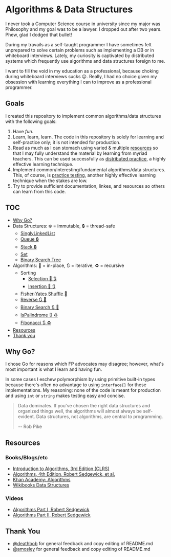 # Algorithms & Data Structures

I never took a Computer Science course in university since my major was
Philosophy and my goal was to be a lawyer. I dropped out after two years.
Phew, glad I dodged that bullet!

During my travails as a self-taught programmer I have sometimes felt
unprepared to solve certain problems such as implementing a DB or in
whiteboard interviews. Lately, my curiosity is captivated by distributed
systems which frequently use algorithms and data structures foreign to me.

I want to fill the void in my education as a professional, because choking
during whiteboard interviews sucks :wink:. Really, I had no choice given my
obsession with learning everything I can to improve as a professional
programmer.

## Goals

I created this repository to implement common algorithms/data structures
with the following goals:

1. Have *fun*.
2. Learn, learn, learn. The code in this repository is solely for learning
   and self-practice only; it is not intended for production.
3. Read as much as I can stomach using varied & multiple
   [resources](#resources) so that I may fully understand the material
   by learning from myriad teachers. This can be used successfully as
   [distributed practice](http://digitalpromise.org/2015/02/07/five-learning-strategies-that-work/#distributedpractice),
   a highly effective learning technique.
4. Implement common/interesting/fundamental algorithms/data structures.
   This, of course, is [practice testing](http://digitalpromise.org/2015/02/07/five-learning-strategies-that-work/#practicetesting),
   another highly effective learning technique when the stakes are low.
5. Try to provide sufficient documentation, linkes, and resources so
   others can learn from this code.

## TOC

* [Why Go?](#why-go)
* Data Structures: :snowflake: = immutable, :lock: = thread-safe
  * [SinglyLinkedList](datastructures/list.go)
  * [Queue :lock:](datastructures/queue.go)
  * [Stack :lock:](datastructures/stack.go)
  * [Set](datastructures/set.go)
  * [Binary Search Tree](datastructures/bstree/bstree.go)
* Algorithms: :floppy_disk: = in-place, :arrows_clockwise: = iterative, :recycle: = recursive
  * Sorting
    * [Selection :floppy_disk: :arrows_clockwise:](algorithms/selection_sort.go)
    * [Insertion :floppy_disk: :arrows_clockwise:](algorithms/insertion_sort.go)
  * [Fisher-Yates Shuffle :floppy_disk:](algorithms/basics.go)
  * [Reverse :arrows_clockwise: :floppy_disk:](algorithms/basics.go)
  * [Binary Search :arrows_clockwise: :floppy_disk:](algorithms/basics.go)
  * [IsPalindrome :arrows_clockwise: :recycle:](algorithms/basics.go)
  * [Fibonacci :arrows_clockwise: :recycle:](algorithms/fibonacci.go)
* [Resources](#resources)
* [Thank you](#thank-you)

## <a name="why-go"></a> Why Go?

I chose Go for reasons which FP advocates may disagree; however, what's most
important is what I learn and having fun.

In some cases I eschew polymorphism by using primitive built-in types
because there's often no advantage to using `interface{}` for these
implementations. My reasoning: none of the code is meant for production and using `int`
or `string` makes testing easy and concise.

> Data dominates. If you've chosen the right data structures and
> organized things well, the algorithms will almost always be
> self-evident. Data structures, not algorithms, are central to
> programming.
>
> -- Rob Pike

## <a name="resources"></a> Resources

### Books/Blogs/etc

* [Introduction to Algorithms, 3rd Edition (CLRS)](http://www.amazon.com/Introduction-Algorithms-Thomas-H-Cormen-ebook/dp/B007CNRCAO/ref=dp_kinw_strp_1)
* [Algorithms, 4th Edition, Robert Sedgewick, et al.](http://www.amazon.com/Algorithms-4th-Robert-Sedgewick/dp/032157351X)
* [Khan Academy: Algorithms](https://www.khanacademy.org/computing/computer-science/algorithms)
* [Wikibooks Data Structures](https://en.wikibooks.org/wiki/Data_Structures)

### Videos

* [Algorithms Part I, Robert Sedgewick](https://www.youtube.com/watch?v=YIFWCpquoS8&list=PLUX6FBiUa2g4YWs6HkkCpXL6ru02i7y3Q)
* [Algorithms Part II, Robert Sedgewick](https://www.youtube.com/watch?v=0B745ZPxdBE&list=PLqD_OdMOd_6YixsHkd9f4sNdof4IhIima)

## <a name="thank-you"></a> Thank You

* [@deathbob](https://github.com/deathbob) for general feedback and copy editing of README.md
* [@amosley](https://github.com/amosley) for general feedback and copy editing of README.md
